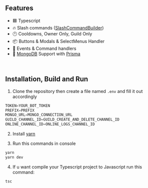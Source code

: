 ## Features
* 🟦 Typescript
* 🔥 Slash commands ([SlashCommandBuilder](https://discordjs.guide/creating-your-bot/slash-commands.html#individual-command-files))
* 🕛 Cooldowns, Owner Only, Guild Only
* 📦 Buttons & Modals & SelectMenus Handler
* 💪 Events & Command handlers
* 🍃 [MongoDB](https://www.mongodb.com/) Support with [Prisma](https://www.prisma.io/)

<br>

## Installation, Build and Run
1) Clone the repository then create a file named `.env` and fill it out accordingly
```js
TOKEN=YOUR_BOT_TOKEN
PREFIX=PREFIX
MONGO_URL=MONGO_CONNECTION_URL
GUILD_CHANNEL_ID=GUILD_CREATE_AND_DELETE_CHANNEL_ID
ONLINE_CHANNEL_ID=ONLINE_LOGS_CHANNEL_ID
```
2) Install [yarn](https://classic.yarnpkg.com/lang/en/docs/install/#windows-stable)

3) Run this commands in console
```js
yarn
yarn dev
```
4) If u want compile your Typescript project to Javascript run this command:
```js
tsc
```
